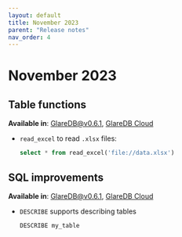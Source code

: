 ```yaml
---
layout: default
title: November 2023
parent: "Release notes"
nav_order: 4
---
```


# November 2023

## Table functions

**Available in**: [GlareDB@v0.6.1], [GlareDB Cloud]

- `read_excel` to read `.xlsx` files:

    ```sql
    select * from read_excel('file://data.xlsx')
    ```

## SQL improvements


**Available in**: [GlareDB@v0.6.1], [GlareDB Cloud]

- `DESCRIBE` supports describing tables

    ```sql
    DESCRIBE my_table
    ```

[GlareDB@v0.6.1]: https://github.com/GlareDB/glaredb/releases/tag/v0.6.1
[GlareDB Cloud]: https://console.glaredb.com